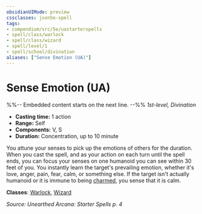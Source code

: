 ```yaml
---
obsidianUIMode: preview
cssclasses: json5e-spell
tags:
- compendium/src/5e/uastarterspells
- spell/class/warlock
- spell/class/wizard
- spell/level/1
- spell/school/divination
aliases: ["Sense Emotion (UA)"]
---
```

# Sense Emotion (UA)
%%-- Embedded content starts on the next line. --%%
*1st-level, Divination*  

- **Casting time:** 1 action
- **Range:** Self
- **Components:** V, S
- **Duration:** Concentration, up to 10 minute

You attune your senses to pick up the emotions of others for the duration. When you cast the spell, and as your action on each turn until the spell ends, you can focus your senses on one humanoid you can see within 30 feet of you. You instantly learn the target's prevailing emotion, whether it's love, anger, pain, fear, calm, or something else. If the target isn't actually humanoid or it is immune to being [charmed](/Systems/5e/rules/conditions.md#charmed), you sense that it is calm.

**Classes**: [Warlock](/Systems/5e/classes/warlock.md), [Wizard](/Systems/5e/classes/wizard.md)

*Source: Unearthed Arcana: Starter Spells p. 4*